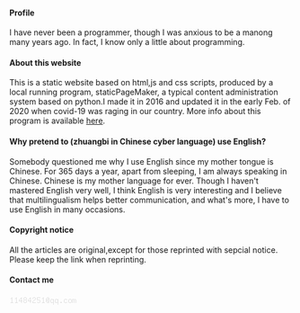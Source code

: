 #### Profile
I have never been a programmer, though I was anxious to be a manong many years ago. In fact, I know only a little about programming.

#### About this website
This is a static website based on html,js and css scripts, produced by a local running program, staticPageMaker, a typical content administration system based on python.I made it in 2016 and updated it in the early Feb. of 2020 when covid-19 was raging in our country. More info about this program is available [here](https://github.com/hioldbig/staticPageMaker). 

#### Why pretend to (zhuangbi in Chinese cyber language) use English?
Somebody questioned me why I use English since my mother tongue is Chinese. For 365 days a year, apart from sleeping, I am always speaking in Chinese. Chinese is my mother language for ever. Though I haven't mastered English very well, I think English is very interesting and I believe that multilingualism helps better communication, and what's more, I have to use English in many occasions. 

#### Copyright notice
All the articles are original,except for those reprinted with sepcial notice. Please keep the link when reprinting. 

#### Contact me
<img title="Do not send me spam" src="images/skin/email.png">
